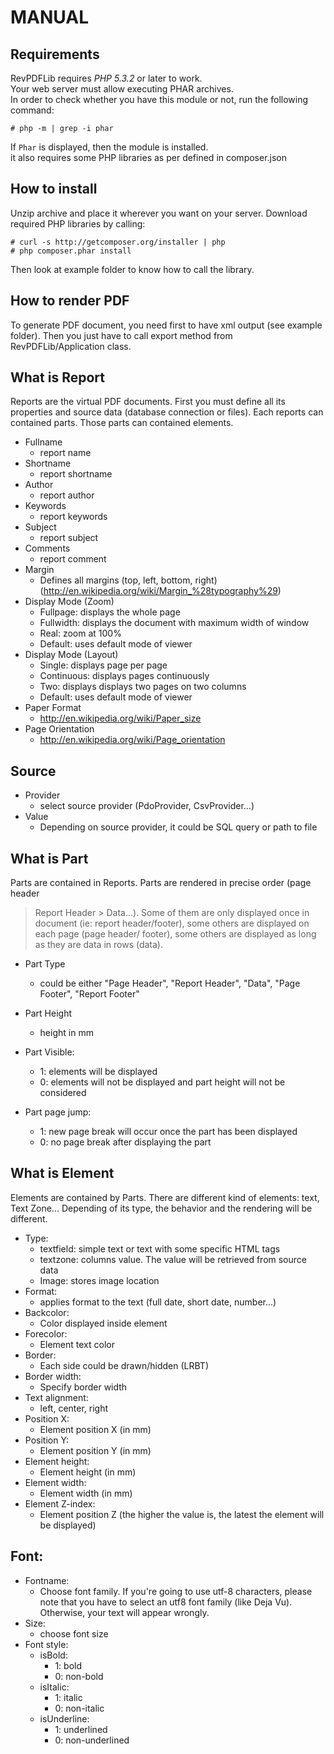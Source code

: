 MANUAL
==================================================


## Requirements
RevPDFLib requires *PHP 5.3.2* or later to work.  
Your web server must allow executing PHAR archives.  
In order to check whether you have this module or not, run the following command:

	# php -m | grep -i phar

If `Phar` is displayed, then the module is installed.  
it also requires some PHP libraries as per defined in composer.json

## How to install
Unzip archive and place it wherever you want on your server.
Download required PHP libraries by calling:

	# curl -s http://getcomposer.org/installer | php
	# php composer.phar install
	
Then look at example folder to know how to call the library.

## How to render PDF
To generate PDF document, you need first to have xml output (see example folder).
Then you just have to call export method from RevPDFLib/Application class.

## What is Report
Reports are the virtual PDF documents. First you must define all its properties
and source data (database connection or files).
Each reports can contained parts. Those parts can contained elements.

- Fullname
  - report name
- Shortname
  - report shortname
- Author
  - report author
- Keywords
  - report keywords
- Subject
  - report subject
- Comments
  - report comment
- Margin
  - Defines all margins (top, left, bottom, right)
     (http://en.wikipedia.org/wiki/Margin_%28typography%29)
- Display Mode (Zoom)
  - Fullpage: displays the whole page
  - Fullwidth: displays the document with maximum width of window
  - Real: zoom at 100%
  - Default: uses default mode of viewer
- Display Mode (Layout)
  - Single: displays page per page
  - Continuous: displays pages continuously
  - Two: displays displays two pages on two columns
  - Default: uses default mode of viewer
- Paper Format
  - http://en.wikipedia.org/wiki/Paper_size
- Page Orientation
  - http://en.wikipedia.org/wiki/Page_orientation

## Source
- Provider
  - select source provider (PdoProvider, CsvProvider...)
- Value
  - Depending on source provider, it could be SQL query or path to file

## What is Part
Parts are contained in Reports. Parts are rendered in precise order (page header
 > Report Header > Data...). Some of them are only displayed once in document
(ie: report header/footer), some others are displayed on each page (page header/
footer), some others are displayed as long as they are data in rows (data).

- Part Type
  - could be either "Page Header", "Report Header", "Data",
    "Page Footer", "Report Footer"

- Part Height
  - height in mm

- Part Visible:
  - 1: elements will be displayed
  - 0: elements will not be displayed and part height will not be considered

- Part page jump:
  - 1: new page break will occur once the part has been displayed
  - 0: no page break after displaying the part

## What is Element
Elements are contained by Parts. There are different kind of elements: text,
Text Zone... Depending of its type, the behavior and the rendering will be
different.

 - Type:
   - textfield: simple text or text with some specific HTML tags
   - textzone: columns value. The value will be retrieved from source data
   - Image: stores image location
 - Format:
   - applies format to the text (full date, short date, number...)
 - Backcolor:
   - Color displayed inside element
 - Forecolor:
   - Element text color
 - Border:
   - Each side could be drawn/hidden (LRBT)
 - Border width:
   - Specify border width
 - Text alignment:
   - left, center, right
 - Position X:
   - Element position X (in mm)
 - Position Y:
   - Element position Y (in mm)
 - Element height:
   - Element height (in mm)
 - Element width:
   - Element width (in mm)
 - Element Z-index:
   - Element position Z (the higher the value is, the latest
      the element will be displayed)

## Font:
 - Fontname:
   - Choose font family. If you're going to use utf-8 characters, please note
     that you have to select an utf8 font family (like Deja Vu). Otherwise,
     your text will appear wrongly.
 - Size:
   - choose font size
 - Font style:
   - isBold:
     - 1: bold
     - 0: non-bold
   - isItalic:
     - 1: italic
     - 0: non-italic
   - isUnderline:
     - 1: underlined
     - 0: non-underlined